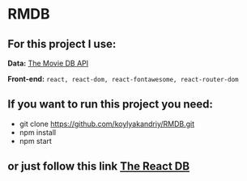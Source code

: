 # RMDB

## For this project I use:
**Data:**
[The Movie DB API](https://www.themoviedb.org)

**Front-end:**
`react, react-dom, react-fontawesome, react-router-dom`

## If you want to run this project you need:
- git clone https://github.com/koylyakandriy/RMDB.git
- npm install
- npm start

## or just follow this link [The React DB](https://koylyakandriy.github.io/RMDB/)
